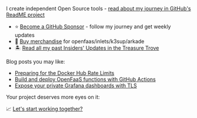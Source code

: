 I create independent Open Source tools - [read about my journey in GitHub's ReadME project](https://github.com/readme/alex-ellis)

* ⭐️ [Become a GitHub Sponsor](https://github.com/sponsors/alexellis) - follow my journey and get weekly updates
* 👕 [Buy merchandise](https://store.openfaas.com/collections) for openfaas/inlets/k3sup/arkade
* 🏝️ [Read all my past Insiders' Updates in the Treasure Trove](https://faasd.exit.openfaas.pro/function/trove/)

Blog posts you may like:

* [Preparing for the Docker Hub Rate Limits](https://inlets.dev/blog/2020/10/29/preparing-docker-hub-rate-limits.html)
* [Build and deploy OpenFaaS functions with GitHub Actions](https://www.openfaas.com/blog/openfaas-functions-with-github-actions/)
* [Expose your private Grafana dashboards with TLS](https://blog.alexellis.io/expose-grafana-dashboards/)

Your project deserves more eyes on it:

📈 [Let's start working together?](https://www.alexellis.io/)
